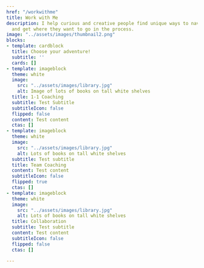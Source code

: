 ```yaml
---
href: "/workwithme"
title: Work with Me
description: I help curious and creative people find unique ways to navigate life
  and get where they want to go in the process.
image: "../assets/images/thumbnail2.png"
blocks:
- template: cardblock
  title: Choose your adventure!
  subtitle: ''
  cards: []
- template: imageblock
  theme: white
  image:
    src: "../assets/images/library.jpg"
    alt: Image of lots of books on tall white shelves
  title: 1-1 Coaching
  subtitle: Test Subtitle
  subtitleIcon: false
  flipped: false
  content: Test content
  ctas: []
- template: imageblock
  theme: white
  image:
    src: "../assets/images/library.jpg"
    alt: Lots of books on tall white shelves
  subtitle: Test subtitle
  title: Team Coaching
  content: Test content
  subtitleIcon: false
  flipped: true
  ctas: []
- template: imageblock
  theme: white
  image:
    src: "../assets/images/library.jpg"
    alt: Lots of books on tall white shelves
  title: Collaboration
  subtitle: Test subtitle
  content: Test content
  subtitleIcon: false
  flipped: false
  ctas: []

---
```

